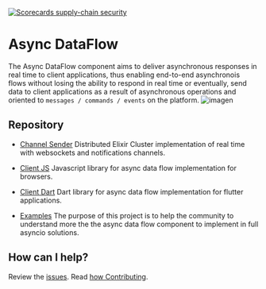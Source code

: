 [![Scorecards supply-chain security](https://github.com/bancolombia/async-dataflow/actions/workflows/scorecards-analysis.yml/badge.svg)](https://github.com/bancolombia/async-dataflow/actions/workflows/scorecards-analysis.yml)

# Async DataFlow

The Async DataFlow component aims to deliver asynchronous responses in real time to client applications, thus enabling end-to-end asynchronois flows without losing the ability to respond in real time or eventually, send data to client applications as a result of asynchronous operations and oriented to `messages / commands / events` on the platform.
![imagen](https://user-images.githubusercontent.com/12372370/137362047-34f5d048-9f1a-4065-8a09-dc97318bf42e.png)

## Repository

- [Channel Sender](https://github.com/bancolombia/async-dataflow/tree/master/channel-sender) Distributed Elixir Cluster implementation of real time with websockets and notifications channels.
- [Client JS](https://github.com/bancolombia/async-dataflow/tree/master/clients/client-js) Javascript library for async data flow implementation for browsers.
- [Client Dart](https://github.com/bancolombia/async-dataflow/tree/master/clients/client-dart) Dart library for async data flow implementation for flutter applications.

- [Examples](https://github.com/bancolombia/async-dataflow/tree/master/examples)
  The purpose of this project is to help the community to understand more the the async data flow component to implement in full asyncio solutions.

## How can I help?

Review the [issues](https://github.com/bancolombia/async-dataflow/issues). Read [how Contributing](https://github.com/bancolombia/async-dataflow/wiki/Contributing).
